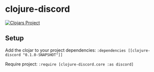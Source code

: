 # clojure-discord

[![Clojars Project](https://img.shields.io/clojars/v/clojure-discord.svg)](https://clojars.org/clojure-discord)

## Setup

Add the clojar to your project dependencies:
`:dependencies [[clojure-discord "0.1.0-SNAPSHOT"]]`

Require project:
`:require [clojure-discord.core :as discord]`
